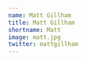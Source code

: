 ```yaml
---
name: Matt Gillham
title: Matt Gillham
shortname: Matt
image: matt.jpg
twitter: mattgillham
---
```

